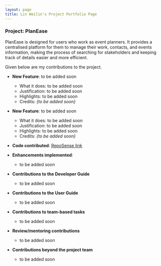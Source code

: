 ```yaml
---
layout: page
title: Lin Weilin's Project Portfolio Page
---
```


### Project: PlanEase

PlanEase is designed for users who work as event planners.
It provides a centralised platform for them to manage their work, contacts, and events information, making the process of searching for stakeholders and keeping track of details easier and more efficient.

Given below are my contributions to the project.

* **New Feature**: to be added soon
  * What it does: to be added soon
  * Justification: to be added soon
  * Highlights: to be added soon
  * Credits: *{to be added soon}*

* **New Feature**: to be added soon
  * What it does: to be added soon
  * Justification: to be added soon
  * Highlights: to be added soon
  * Credits: *{to be added soon}*

* **Code contributed**: [RepoSense link](https://nus-cs2103-ay2223s2.github.io/tp-dashboard/?search=weilin1202&breakdown=true)

* **Enhancements implemented**:
  * to be added soon

* **Contributions to the Developer Guide**
  * to be added soon

* **Contributions to the User Guide**
  * to be added soon

* **Contributions to team-based tasks**
  * to be added soon

* **Review/mentoring contributions**
  * to be added soon

* **Contributions beyond the project team**
  * to be added soon


